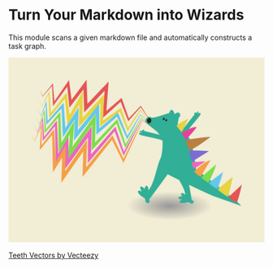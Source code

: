# Turn Your Markdown into Wizards

This module scans a given markdown file and automatically constructs a
task graph.

<img width="600" src=".github/FREEANIMALREPTILEtrex003_generated.jpg" title="Fire Breathing Rainbow Trex Dinosaur Vectors by Vecteezy">

<a href="https://www.vecteezy.com/free-vector/teeth">Teeth Vectors by Vecteezy</a>
